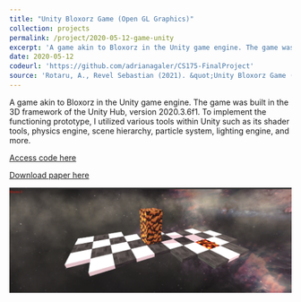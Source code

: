 ```yaml
---
title: "Unity Bloxorz Game (Open GL Graphics)"
collection: projects
permalink: /project/2020-05-12-game-unity
excerpt: 'A game akin to Bloxorz in the Unity game engine. The game was built in the 3D framework of the Unity Hub, version 2020.3.6f1. To implement the functioning prototype, I utilized various tools within Unity such as its shader tools, physics engine, scene hierarchy, particle system, lighting engine, and more.'
date: 2020-05-12
codeurl: 'https://github.com/adrianagaler/CS175-FinalProject'
source: 'Rotaru, A., Revel Sebastian (2021). &quot;Unity Bloxorz Game (Open GL Graphics)&quot; <i>Harvard CS175: Computer Graphics </i>.'
---
```

A game akin to Bloxorz in the Unity game engine. The game was built in the 3D framework of the Unity Hub, version 2020.3.6f1. To implement the functioning prototype, I utilized various tools within Unity such as its shader tools, physics engine, scene hierarchy, particle system, lighting engine, and more.

[Access code here](https://github.com/adrianagaler/CS175-FinalProject)

[Download paper here](https://adrianarotaru.github.io/files/game.pdf)

[![Unity Bloxorz Game (Open GL Graphics)](../images/game.png)](https://github.com/adrianagaler/CS175-FinalProject)
